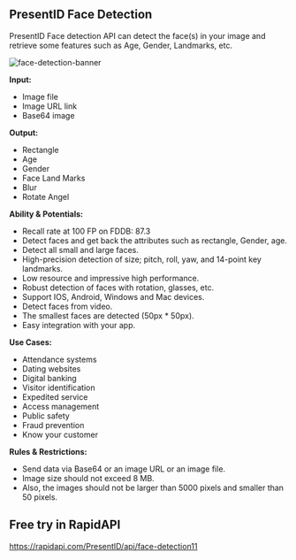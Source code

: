 ## PresentID Face Detection 
PresentID Face detection API can detect the face(s) in your image and retrieve some features such as Age, Gender, Landmarks, etc.

![face-detection-banner](https://user-images.githubusercontent.com/63470748/119772261-bdd06600-be73-11eb-8278-37c86ebe1e41.jpg)


**Input:**
- Image file
- Image URL link
- Base64 image

**Output:**
- Rectangle
- Age
- Gender
- Face Land Marks
- Blur
- Rotate Angel

**Ability & Potentials:**
- Recall rate at 100 FP on FDDB: 87.3
- Detect faces and get back the attributes such as rectangle, Gender, age.
- Detect all small and large faces.
- High-precision detection of size; pitch, roll, yaw, and 14-point key landmarks.
- Low resource and impressive high performance.
- Robust detection of faces with rotation, glasses, etc.
- Support IOS, Android, Windows and Mac devices.
- Detect faces from video.
- The smallest faces are detected (50px * 50px).
- Easy integration with your app.

**Use Cases:**
- Attendance systems
- Dating websites
- Digital banking 
- Visitor identification
- Expedited service
- Access management
- Public safety
- Fraud prevention
- Know your customer

**Rules & Restrictions:**
- Send data via Base64 or an image URL or an image file.
- Image size should not exceed 8 MB.
- Also, the images should not be larger than 5000 pixels and smaller than 50 pixels.

## Free try in RapidAPI
https://rapidapi.com/PresentID/api/face-detection11
